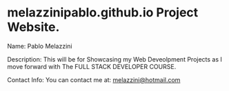 
# melazzinipablo.github.io Project Website.

Name: Pablo Melazzini


Description: This will be for Showcasing my Web Deveolpment Projects as I move forward with The FULL STACK DEVELOPER COURSE.



Contact Info:
You can contact me at: melazzini@hotmail.com



